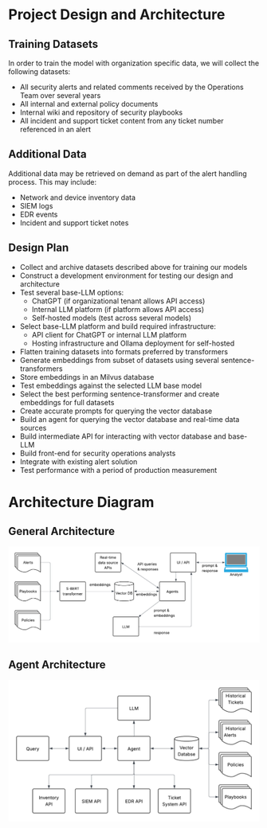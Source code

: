 # Project Design and Architecture

## Training Datasets

In order to train the model with organization specific data, we will collect the following datasets:

* All security alerts and related comments received by the Operations Team over several years
* All internal and external policy documents
* Internal wiki and repository of security playbooks
* All incident and support ticket content from any ticket number referenced in an alert

## Additional Data

Additional data may be retrieved on demand as part of the alert handling process. This may include:

* Network and device inventory data
* SIEM logs
* EDR events
* Incident and support ticket notes


## Design Plan

* Collect and archive datasets described above for training our models
* Construct a development environment for testing our design and architecture
* Test several base-LLM options:
    * ChatGPT (if organizational tenant allows API access)
    * Internal LLM platform (if platform allows API access)
    * Self-hosted models (test across several models)
* Select base-LLM platform and build required infrastructure:
    * API client for ChatGPT or internal LLM platform
    * Hosting infrastructure and Ollama deployment for self-hosted
* Flatten training datasets into formats preferred by transformers
* Generate embeddings from subset of datasets using several sentence-transformers
* Store embeddings in an Milvus database
* Test embeddings against the selected LLM base model
* Select the best performing sentence-transformer and create embeddings for full datasets
* Create accurate prompts for querying the vector database
* Build an agent for querying the vector database and real-time data sources
* Build intermediate API for interacting with vector database and base-LLM
* Build front-end for security operations analysts
* Integrate with existing alert solution
* Test performance with a period of production measurement

# Architecture Diagram

## General Architecture

![Architecture Diagram](images/full_arch_diagram.png)

## Agent Architecture

![Agent Architecture Diagram](images/agent_arch_diagram.png)
